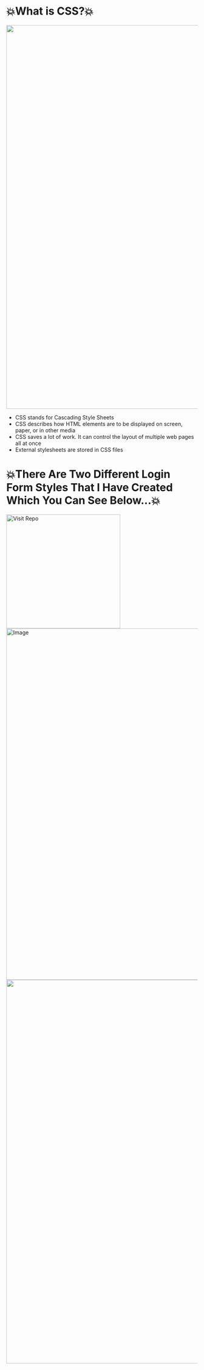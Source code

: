 <h1>💥What is CSS?💥</h1>
<img src="https://user-images.githubusercontent.com/74038190/212284115-f47cd8ff-2ffb-4b04-b5bf-4d1c14c0247f.gif" width="1010">
<ul>
  <li>CSS stands for Cascading Style Sheets</li>
  <li>CSS describes how HTML elements are to be displayed on screen, paper, or in other media</li>
  <li>CSS saves a lot of work. It can control the layout of multiple web pages all at once</li>
  <li>External stylesheets are stored in CSS files</li>
</ul>
<h1>💥There Are Two Different Login Form Styles That I Have Created Which You Can See Below...💥</h1>
<a width="1919" height="800" href="https://github.com/SelcanTaylan/Responsive_Animated_Login_Form" target="_blank">
  <img src="https://github.com/user-attachments/assets/6020fd46-df68-4862-affc-14e9df964e8c" alt="Visit Repo" width="300" />
</a>

<img width="1919" height="925" alt="Image" src="https://github.com/user-attachments/assets/9e1cb0e8-5258-4d37-b569-e29f561806b5" />
<img src="https://user-images.githubusercontent.com/74038190/212284115-f47cd8ff-2ffb-4b04-b5bf-4d1c14c0247f.gif" width="1010">
